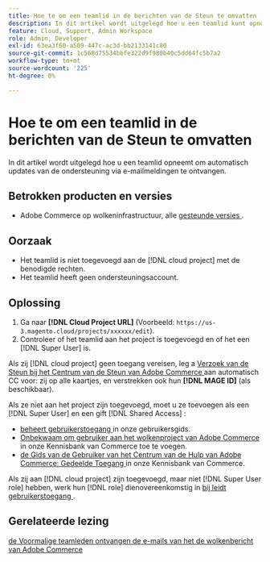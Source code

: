 ```yaml
---
title: Hoe te om een teamlid in de berichten van de Steun te omvatten
description: In dit artikel wordt uitgelegd hoe u een teamlid kunt opnemen in ondersteuningsmeldingen.
feature: Cloud, Support, Admin Workspace
role: Admin, Developer
exl-id: 63ea3f60-a509-447c-ac3d-bb2133141c80
source-git-commit: 1c568d75534bbfe322d9f980b40c5dd64fc5b7a2
workflow-type: tm+mt
source-wordcount: '225'
ht-degree: 0%

---
```


# Hoe te om een teamlid in de berichten van de Steun te omvatten

In dit artikel wordt uitgelegd hoe u een teamlid opneemt om automatisch updates van de ondersteuning via e-mailmeldingen te ontvangen.

## Betrokken producten en versies

* Adobe Commerce op wolkeninfrastructuur, alle [ gesteunde versies ](https://www.adobe.com/content/dam/cc/en/legal/terms/enterprise/pdfs/Adobe-Commerce-Software-Lifecycle-Policy.pdf).

## Oorzaak

* Het teamlid is niet toegevoegd aan de [!DNL cloud project] met de benodigde rechten.
* Het teamlid heeft geen ondersteuningsaccount.

## Oplossing

1. Ga naar **[!DNL Cloud Project URL]** (Voorbeeld: `https://us-3.magento.cloud/projects/xxxxxx/edit`).
1. Controleer of het teamlid aan het project is toegevoegd en of het een [!DNL Super User] is.

Als zij [!DNL cloud project] geen toegang vereisen, leg a [ Verzoek van de Steun bij het Centrum van de Steun van Adobe Commerce ](https://experienceleague.adobe.com/docs/commerce-knowledge-base/kb/help-center-guide/magento-help-center-user-guide.html#submit-ticket) aan automatisch CC voor: zij op alle kaartjes, en verstrekken ook hun **[!DNL MAGE ID]** (als beschikbaar).

Als ze niet aan het project zijn toegevoegd, moet u ze toevoegen als een [!DNL Super User] en een gift [!DNL Shared Access] :

* [ beheert gebruikerstoegang ](https://experienceleague.adobe.com/docs/commerce-cloud-service/user-guide/project/user-access.html) in onze gebruikersgids.
* [ Onbekwaam om gebruiker aan het wolkenproject van Adobe Commerce ](https://experienceleague.adobe.com/docs/commerce-knowledge-base/kb/troubleshooting/miscellaneous/unable-add-user-adobe-commerce-cloud-project.html) in onze Kennisbank van Commerce toe te voegen.
* [ de Gids van de Gebruiker van het Centrum van de Hulp van Adobe Commerce: Gedeelde Toegang ](https://experienceleague.adobe.com/docs/commerce-knowledge-base/kb/help-center-guide/magento-help-center-user-guide.html#shared-access) in onze Kennisbank van Commerce.

Als zij aan [!DNL cloud project] zijn toegevoegd, maar niet [!DNL Super User role] hebben, werk hun [!DNL role] dienovereenkomstig in [ bij leidt gebruikerstoegang ](https://experienceleague.adobe.com/docs/commerce-cloud-service/user-guide/project/user-access.html).

## Gerelateerde lezing

[ de Voormalige teamleden ontvangen de e-mails van het de wolkenbericht van Adobe Commerce ](https://experienceleague.adobe.com/docs/commerce-knowledge-base/kb/troubleshooting/miscellaneous/former-teammembers-receive-cloud-notification-emails.html)
